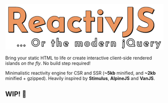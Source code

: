 ![](logos/logo_big.png)

Bring your static HTML to life or create interactive client-side rendered islands _on the fly_. No build step required!

Minimalistic reactivity engine for CSR and SSR (**~5kb** minified, and **~2kb** minified + gzipped). Heavily inspired by **Stimulus**, **AlpineJS** and **VanJS**.

## WIP! 🚧


